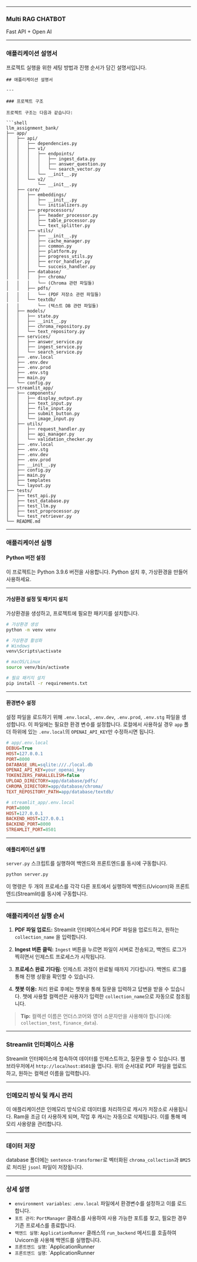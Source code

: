 
---
### Multi RAG CHATBOT
Fast API + Open AI

---

### 애플리케이션 설명서 

프로젝트 실행을 위한 세팅 방법과 진행 순서가 담긴 설명서입니다.

```shell
## 애플리케이션 설명서

---

### 프로젝트 구조

프로젝트 구조는 다음과 같습니다:

```shell
llm_assignment_bank/
├── app/
│   ├── api/
│   │   ├── dependencies.py
│   │   ├── v1/
│   │   │   ├── endpoints/
│   │   │   │   ├── ingest_data.py
│   │   │   │   ├── answer_question.py
│   │   │   │   └── search_vector.py
│   │   │   └── __init__.py
│   │   └── v2/
│   │       └── __init__.py
│   ├── core/
│   │   ├── embeddings/
│   │   │   ├── __init__.py
│   │   │   └── initializers.py
│   │   ├── preprocessors/
│   │   │   ├── header_processor.py
│   │   │   ├── table_processor.py
│   │   │   └── text_splitter.py
│   │   ├── utils/
│   │   │   ├── __init__.py
│   │   │   ├── cache_manager.py
│   │   │   ├── common.py
│   │   │   ├── platform.py
│   │   │   ├── progress_utils.py
│   │   │   ├── error_handler.py
│   │   │   └── success_handler.py
│   │   ├── database/
│   │   │   ├── chroma/
│   │   │   └── (Chroma 관련 파일들)
│   │   ├── pdfs/
│   │   │   └── (PDF 저장소 관련 파일들)
│   │   └── textdb/
│   │       └── (텍스트 DB 관련 파일들)
│   ├── models/
│   │   ├── state.py
│   │   ├── __init__.py
│   │   ├── chroma_repository.py
│   │   └── text_repository.py
│   ├── services/
│   │   ├── answer_service.py
│   │   ├── ingest_service.py
│   │   └── search_service.py
│   ├── .env.local
│   ├── .env.dev
│   ├── .env.prod
│   ├── .env.stg
│   ├── main.py
│   └── config.py
├── streamlit_app/
│   ├── components/
│   │   ├── display_output.py
│   │   ├── text_input.py
│   │   ├── file_input.py
│   │   ├── submit_button.py
│   │   └── image_input.py
│   ├── utils/
│   │   ├── request_handler.py
│   │   ├── api_manager.py
│   │   └── validation_checker.py
│   ├── .env.local
│   ├── .env.stg
│   ├── .env.dev
│   ├── .env.prod
│   ├── __init__.py
│   ├── config.py
│   ├── main.py
│   ├── templates
│   └── layout.py
├── tests/
│   ├── test_api.py
│   ├── test_database.py
│   ├── test_llm.py
│   ├── test_proprocessor.py
│   └── test_retriever.py
└── README.md
```

---

### 애플리케이션 실행

#### Python 버전 설정

이 프로젝트는 Python 3.9.6 버전을 사용합니다. Python 설치 후, 가상환경을 만들어 사용하세요.

---

#### 가상환경 설정 및 패키지 설치

가상환경을 생성하고, 프로젝트에 필요한 패키지를 설치합니다.

```bash
# 가상환경 생성
python -m venv venv

# 가상환경 활성화
# Windows
venv\Scripts\activate

# macOS/Linux
source venv/bin/activate

# 필요 패키지 설치
pip install -r requirements.txt
```

---

#### 환경변수 설정

설정 파일을 로드하기 위해 `.env.local`, `.env.dev`, `.env.prod`, `.env.stg` 파일을 생성합니다. 이 파일에는 필요한 환경 변수를 설정합니다. 로컬에서 사용하실 경우 `app` 폴더 하위에 있는 `.env.local`의 `OPENAI_API_KEY`만 수정하시면 됩니다.

```ini
# app/.env.local
DEBUG=True
HOST=127.0.0.1
PORT=8000
DATABASE_URL=sqlite:///./local.db
OPENAI_API_KEY=your_openai_key
TOKENIZERS_PARALLELISM=false
UPLOAD_DIRECTORY=app/database/pdfs/
CHROMA_DIRECTORY=app/database/chroma/
TEXT_REPOSITORY_PATH=app/database/textdb/

# streamlit_app/.env.local
PORT=8000
HOST=127.0.0.1
BACKEND_HOST=127.0.0.1
BACKEND_PORT=8000
STREAMLIT_PORT=8501
```

---

#### 애플리케이션 실행

`server.py` 스크립트를 실행하여 백엔드와 프론트엔드를 동시에 구동합니다.

```bash
python server.py
```

이 명령은 두 개의 프로세스를 각각 다른 포트에서 실행하여 백엔드(Uvicorn)와 프론트엔드(Streamlit)를 동시에 구동합니다.

---

### 애플리케이션 실행 순서 


1. **PDF 파일 업로드:** Streamlit 인터페이스에서 PDF 파일을 업로드하고, 원하는 `collection_name` 을 입력합니다.

2. **Ingest 버튼 클릭:** `Ingest` 버튼을 누르면 파일이 서버로 전송되고, 백엔드 로그가 찍히면서 인제스트 프로세스가 시작됩니다.

3. **프로세스 완료 기다림:** 인제스트 과정이 완료될 때까지 기다립니다. 백엔드 로그를 통해 진행 상황을 확인할 수 있습니다.

4. **챗봇 이용:** 처리 완료 후에는 챗봇을 통해 질문을 입력하고 답변을 받을 수 있습니다. 챗에 사용할 컬렉션은 사용자가 입력한 `collection_name`으로 자동으로 참조됩니다.

> **Tip:** 컬렉션 이름은 언더스코어와 영어 소문자만을 사용해야 합니다(예: `collection_test`, `finance_data`).
---

### Streamlit 인터페이스 사용

Streamlit 인터페이스에 접속하여 데이터를 인제스트하고, 질문을 할 수 있습니다. 웹 브라우저에서 `http://localhost:8501`을 엽니다. 위의 순서대로 PDF 파일을 업로드하고, 원하는 컬렉션 이름을 입력합니다.

---

### 인메모리 방식 및 캐시 관리

이 애플리케이션은 인메모리 방식으로 데이터를 처리하므로 캐시가 저장소로 사용됩니다. Ram을 조금 더 사용하게 되며, 작업 후 캐시는 자동으로 삭제됩니다. 이를 통해 메모리 사용량을 관리합니다.

---

### 데이터 저장

database 폴더에는 `sentence-transformer`로 벡터화된 `chroma_collection`과 `BM25`로 처리된 `jsonl` 파일이 저장됩니다.

---

### 상세 설명

- `environment variables`: `.env.local` 파일에서 환경변수를 설정하고 이를 로드합니다.
- `포트 관리`: `PortManager` 클래스를 사용하여 사용 가능한 포트를 찾고, 필요한 경우 기존 프로세스를 종료합니다.
- `백엔드 실행`: `ApplicationRunner` 클래스의 `run_backend` 메서드를 호출하여 Uvicorn을 사용해 백엔드를 실행합니다.
- `프론트엔드 실행`: `ApplicationRunner
- `프론트엔드 실행`: `ApplicationRunner


